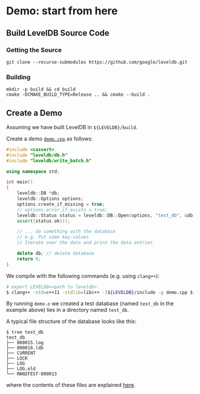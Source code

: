 # Demo: start from here

## Build LevelDB Source Code

### Getting the Source

```
git clone --recurse-submodules https://github.com/google/leveldb.git
```

### Building

```
mkdir -p build && cd build
cmake -DCMAKE_BUILD_TYPE=Release .. && cmake --build .
```

## Create a Demo

Assuming we have built LevelDB in `${LEVELDB}/build`. 

Create a demo [`demo.cpp`](demo.cpp) as follows:

```C++
#include <cassert>
#include "leveldb/db.h"
#include "leveldb/write_batch.h"

using namespace std;

int main()
{
    leveldb::DB *db;
    leveldb::Options options;
    options.create_if_missing = true;
    // options.error_if_exists = true;
    leveldb::Status status = leveldb::DB::Open(options, "test_db", &db);
    assert(status.ok());

    // ... do something with the database
    // e.g. Put some key-values
    // Iterate over the data and print the data entries

    delete db; // delete database
    return 0;
}
```

We compile with the following commands (e.g. using `clang++`):

```bash
# export LEVELDB=<path to leveldb>
$ clang++ -std=c++11 -stdlib=libc++ -I${LEVELDB}/include -g demo.cpp ${LEVELDB}/build/libleveldb.a -lsnappy -lpthread -o demo.o
```

By running `demo.o` we created a test database (named `test_db` in the example above) lies in a directory named `test_db`.

A typical file structure of the database looks like this:

```
$ tree test_db
test_db
├── 000015.log
├── 000016.ldb
├── CURRENT
├── LOCK
├── LOG
├── LOG.old
└── MANIFEST-000013
```

where the contents of these files are explained [here](https://github.com/google/leveldb/blob/master/doc/impl.md).